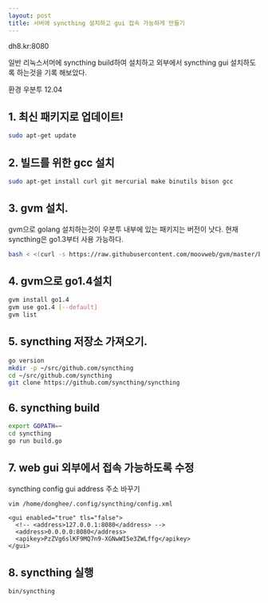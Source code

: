 ```yaml
---
layout: post
title: 서버에 syncthing 설치하고 gui 접속 가능하게 만들기 
---
```


dh8.kr:8080 

일반 리눅스서머에 syncthing build하여 설치하고 외부에서 syncthing gui 설치하도록 하는것을 기록 해보았다.

환경 우분투 12.04

## 1. 최신 패키지로 업데이트!

```bash
sudo apt-get update
```

## 2. 빌드를 위한 gcc 설치

```bash
sudo apt-get install curl git mercurial make binutils bison gcc
```

## 3. gvm 설치. 

gvm으로 golang 설치하는것이 우분투 내부에 있는 패키지는 버전이 낫다. 현재 syncthing은 go1.3부터 사용 가능하다.

```bash
bash < <(curl -s https://raw.githubusercontent.com/moovweb/gvm/master/binscripts/gvm-installer)
```

## 4. gvm으로 go1.4설치

```bash
gvm install go1.4
gvm use go1.4 [--default]
gvm list
```

## 5. syncthing 저장소 가져오기. 

```bash
go version
mkdir -p ~/src/github.com/syncthing
cd ~/src/github.com/syncthing
git clone https://github.com/syncthing/syncthing
```

## 6. syncthing build

```bash
export GOPATH=~ 
cd syncthing
go run build.go
```

## 7. web gui 외부에서 접속 가능하도록 수정

syncthing config gui address 주소 바꾸기

```bash
vim /home/donghee/.config/syncthing/config.xml 
```

```
<gui enabled="true" tls="false">
  <!-- <address>127.0.0.1:8080</address> -->
  <address>0.0.0.0:8080</address>
  <apikey>PzZVg6slKF9MQ7n9-XGNwWI5e3ZWLffg</apikey>
</gui>
```

## 8. syncthing 실행

```bash
bin/syncthing
```
